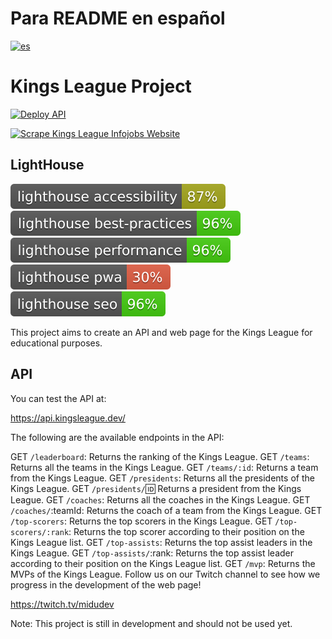 # Para README en español
[![es](https://img.shields.io/badge/lang-es-yellow.svg)](https://github.com/Pabl0Parra/kings-league-project/blob/main/README.md)

# Kings League Project

[![Deploy API](https://github.com/midudev/kings-league-project/actions/workflows/deploy-api.yml/badge.svg?branch=main)](https://github.com/maikCyphlock/kings-league-project/actions/workflows/deploy-api.yml)

[![Scrape Kings League Infojobs Website](https://github.com/midudev/kings-league-project/actions/workflows/scrape-kings-league-web.yml/badge.svg?branch=main)](https://github.com/maikCyphlock/kings-league-project/actions/workflows/scrape-kings-league-web.yml)

## LightHouse

[![Lighthouse Accessibility Badge](./test_results/lighthouse_accessibility.svg)](https://github.com/emazzotta/lighthouse-badges)
[![Lighthouse Best Practices Badge](./test_results/lighthouse_best-practices.svg)](https://github.com/emazzotta/lighthouse-badges)
[![Lighthouse Performance Badge](./test_results/lighthouse_performance.svg)](https://github.com/emazzotta/lighthouse-badges)
[![Lighthouse PWA Badge](./test_results/lighthouse_pwa.svg)](https://github.com/emazzotta/lighthouse-badges)
[![Lighthouse SEO Badge](./test_results/lighthouse_seo.svg)](https://github.com/emazzotta/lighthouse-badges)

This project aims to create an API and web page for the Kings League for educational purposes.

## API
You can test the API at:

https://api.kingsleague.dev/

The following are the available endpoints in the API:

GET `/leaderboard`: Returns the ranking of the Kings League.
GET `/teams`: Returns all the teams in the Kings League.
GET `/teams/:id`: Returns a team from the Kings League.
GET `/presidents`: Returns all the presidents of the Kings League.
GET `/presidents/`:id: Returns a president from the Kings League.
GET `/coaches`: Returns all the coaches in the Kings League.
GET `/coaches/`:teamId: Returns the coach of a team from the Kings League.
GET `/top-scorers`: Returns the top scorers in the Kings League.
GET `/top-scorers/:rank`: Returns the top scorer according to their position on the Kings League list.
GET `/top-assists`: Returns the top assist leaders in the Kings League.
GET `/top-assists/`:rank: Returns the top assist leader according to their position on the Kings League list.
GET `/mvp`: Returns the MVPs of the Kings League.
Follow us on our Twitch channel to see how we progress in the development of the web page!

https://twitch.tv/midudev

Note: This project is still in development and should not be used yet.